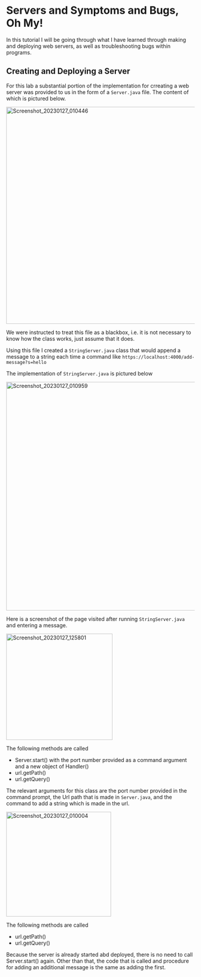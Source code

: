# Servers and Symptoms and Bugs, Oh My!

In this tutorial I will be going through what I have learned through making and
deploying web servers, as well as troubleshooting bugs within programs.

## Creating and Deploying a Server

For this lab a substantial portion of the implementation for crreating a web server was provided to us
in the form of a `Server.java` file. The content of which is pictured below.

<img width="580" alt="Screenshot_20230127_010446" src="https://user-images.githubusercontent.com/97120058/215198490-669b352d-336b-43a9-9ae9-2d656f20829a.png">

We were instructed to treat this file as a blackbox, i.e. it is not necessary to know how the class works,
just assume that it does. 

Using this file I created a `StringServer.java` class that would append a message to a string each time a command like
`https://localhost:4000/add-message?s=hello` 

The implementation of `StringServer.java` is pictured below

<img width="611" alt="Screenshot_20230127_010959" src="https://user-images.githubusercontent.com/97120058/215200304-27a7a546-643c-4508-a2b4-75b20ee00ceb.png">

Here is a screenshot of the page visited after running `StringServer.java` and entering a message.

<img width="284" alt="Screenshot_20230127_125801" src="https://user-images.githubusercontent.com/97120058/215201243-142a7f0c-ed5e-46a2-ac56-4aba68e99229.png">

The following methods are called 
* Server.start() with the port number provided as a command argument and a new object of Handler()
* url.getPath()
* url.getQuery()

The relevant arguments for this class are the port number provided in the command prompt, the Url path that
is made in `Server.java`, and the command to add a string which is made in the url.

<img width="280" alt="Screenshot_20230127_010004" src="https://user-images.githubusercontent.com/97120058/215202679-712e69c9-fbda-4b94-9e71-163db7f86055.png">

The following methods are called 
* url.getPath()
* url.getQuery()

Because the server is already started abd deployed, there is no need to call Server.start() again.
Other than that, the code that is called and procedure for adding an additional message is the same as adding the first.


